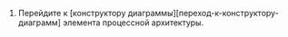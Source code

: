 1. Перейдите к [конструктору диаграммы][переход-к-конструктору-диаграмм] элемента процессной архитектуры.